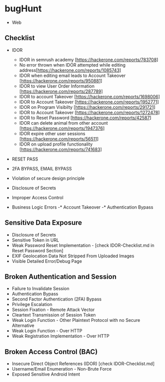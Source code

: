# bugHunt
- Web

## Checklist
- IDOR
	- IDOR in semrush academy [https://hackerone.com/reports/783708]
	- No error thrown when IDOR attempted while editing address[https://hackerone.com/reports/1085743]
	- IDOR when editing email leads to Account Takeover  [https://hackerone.com/reports/950881]
	- IDOR to view User Order Information [https://hackerone.com/reports/287789]
	- IDOR to account Takeover [https://hackerone.com/reports/1698006]
	- IDOR to Account Takeover [https://hackerone.com/reports/1952771]
	- IDOR on Program Visibilty [https://hackerone.com/reports/291721]
	- IDOR to Account Takeover [https://hackerone.com/reports/1272478]
	- IDOR to Reset Password [https://hackerone.com/reports/42587]
	- IDOR can delete animal from other account [https://hackerone.com/reports/1947376]
	- IDOR expire other user sessions [https://hackerone.com/reports/56511]
	- IDOR on upload profile functionality [https://hackerone.com/reports/741683]
	
- RESET PASS
- 2FA BYPASS, EMAIL BYPASS
- Violation of secure design principle
- Disclosure of Secrets
- Improper Access Control
- Business Logic Errors
-* Account Takeover
-* Authentication Bypass
			
## Sensitive Data Exposure
- Disclosure of Secrets 
- Sensitive Token in URL
- Weak Password Reset Implementation -	[check IDOR-Checklist.md in Reset Password Section]
- EXIF Geolocation Data Not Stripped From Uploaded Images
- Visible Detailed Error/Debug Page

## Broken Authentication and Session 
- Failure to Invalidate Session
- Authentication Bypass
- Second Factor Authentication (2FA) Bypass
- Privilege Escalation
- Session Fixation - Remote Attack Vector
- Cleartext Transmission of Session Token
- Weak Login Function - Other Plaintext Protocol with no Secure Alternative
- Weak Login Function - 	Over HTTP
- Weak Registration Implementation - 	Over HTTP	

## Broken Access Control (BAC)
- Insecure Direct Object References (IDOR) [check IDOR-Checklist.md]
- Username/Email Enumeration - Non-Brute Force
- Exposed Sensitive Android Intent